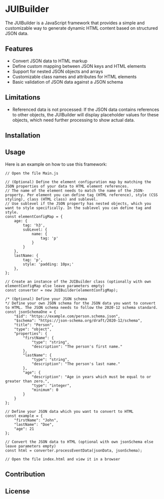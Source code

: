 # JUIBuilder

The JUIBuilder is a JavaScript framework that provides a simple and customizable way to generate dynamic HTML content based on structured JSON data.

## Features

- Convert JSON data to HTML markup
- Define custom mapping between JSON keys and HTML elements
- Support for nested JSON objects and arrays
- Customizable class names and attributes for HTML elements
- Basic validation of JSON data against a JSON schema

## Limitations

- Referenced data is not processed: If the JSON data contains references to other objects, the JUIBuilder will display placeholder values for these objects, which need further processing to show actual data.

## Installation

## Usage
Here is an example on how to use this framework: 
```
// Open the file Main.js 

// (Optional) Define the element configuration map by matching the JSON properties of your data to HTML element references.
// The name of the element needs to match the name of the JSON-property. Per element you can define tag (HTML reference), style (CSS styling), class (HTML class) and sublevel.
// Use sublevel if the JSON property has nested objects, which you want to style specifically. In the sublevel you can define tag and style.
const elementConfigMap = {
    age: {
        tag: 'h3',
        subLevel: {
            name: {
                tag: 'p'
            }
        }
    },
    lastName: {
        tag: 'p',
        style: 'padding: 10px;'
    },
};

// Create an instance of the JUIBuilder class (optionally with own elementConfigMap else leave parameters empty)
const converter = new JUIBuilder(elementConfigMap);

/* (Optional) Define your JSON schema
*/ Define your own JSON schema for the JSON data you want to convert to HTML. The JSON schema needs to follow the 2020-12 schema standard. 
const jsonSchemaOne = {
    "$id": "https://example.com/person.schema.json",
    "$schema": "https://json-schema.org/draft/2020-12/schema",
    "title": "Person",
    "type": "object",
    "properties": {
        "firstName": {
            "type": "string",
            "description": "The person's first name."
        },
        "lastName": {
            "type": "string",
            "description": "The person's last name."
        },
        "age": {
            "description": "Age in years which must be equal to or greater than zero.",
            "type": "integer",
            "minimum": 0
        }
    }
};

// Define your JSON data which you want to convert to HTML
const example = {
    "firstName": "John",
    "lastName": "Doe",
    "age": 21
};

// Convert the JSON data to HTML (optional with own jsonSchema else leave parameters empty)
const html = converter.processEventData(jsonData, jsonSchema);

// Open the file index.html and view it in a browser
```

## Contribution

## License 

